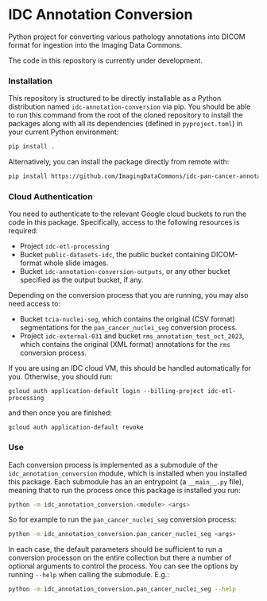 # IDC Annotation Conversion

Python project for converting various pathology annotations into DICOM
format for ingestion into the Imaging Data Commons.

The code in this repository is currently under development.

### Installation

This repository is structured to be directly installable as a Python
distribution named `idc-annotation-conversion` via pip. You should be able to
run this command from the root of the cloned repository to install the packages
along with all its dependencies (defined in `pyproject.toml`) in your current
Python environment:

```bash
pip install .
```
Alternatively, you can install the package directly from remote with:

```bash
pip install https://github.com/ImagingDataCommons/idc-pan-cancer-annotations-conversion.git
```

### Cloud Authentication

You need to authenticate to the relevant Google cloud buckets to run the code
in this package. Specifically, access to the following resources is required:

- Project `idc-etl-processing`
- Bucket `public-datasets-idc`, the public bucket containing DICOM-format whole
  slide images.
- Bucket `idc-annotation-conversion-outputs`, or any other bucket specified
  as the output bucket, if any.

Depending on the conversion process that you are running, you may also need
access to:

- Bucket `tcia-nuclei-seg`, which contains the original (CSV format)
  segmentations for the `pan_cancer_nuclei_seg` conversion process.
- Project `idc-external-031` and bucket `rms_annotation_test_oct_2023`, which contains the
  original (XML format) annotations for the `rms` conversion process.

If you are using an IDC cloud VM, this should be handled
automatically for you. Otherwise, you should run:

```
gcloud auth application-default login --billing-project idc-etl-processing
```

and then once you are finished:

```
gcloud auth application-default revoke
```

### Use

Each conversion process is implemented as a submodule of the `idc_annotation_conversion`
module, which is installed when you installed this package. Each submodule has an
an entrypoint (a `__main__.py` file), meaning that to run the process once this
package is installed you run:

```bash
python -m idc_annotation_conversion.<module> <args>
```

So for example to run the `pan_cancer_nuclei_seg` conversion process:

```bash
python -m idc_annotation_conversion.pan_cancer_nuclei_seg <args>
```

In each case, the default parameters should be sufficient to run a conversion processon
on the entire collection but there a number of optional arguments to control the process.
You can see the options by running `--help` when calling the submodule. E.g.:

```bash
python -m idc_annotation_conversion.pan_cancer_nuclei_seg --help
```
